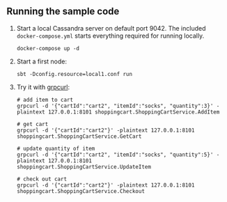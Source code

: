 ## Running the sample code

1. Start a local Cassandra server on default port 9042. The included `docker-compose.yml` starts everything required for running locally.

    ```
    docker-compose up -d
    ```

2. Start a first node:

    ```
    sbt -Dconfig.resource=local1.conf run
    ```

3. Try it with [grpcurl](https://github.com/fullstorydev/grpcurl):

    ```
    # add item to cart
    grpcurl -d '{"cartId":"cart2", "itemId":"socks", "quantity":3}' -plaintext 127.0.0.1:8101 shoppingcart.ShoppingCartService.AddItem
   
    # get cart
    grpcurl -d '{"cartId":"cart2"}' -plaintext 127.0.0.1:8101 shoppingcart.ShoppingCartService.GetCart
   
    # update quantity of item
    grpcurl -d '{"cartId":"cart2", "itemId":"socks", "quantity":5}' -plaintext 127.0.0.1:8101 shoppingcart.ShoppingCartService.UpdateItem
   
    # check out cart
    grpcurl -d '{"cartId":"cart2"}' -plaintext 127.0.0.1:8101 shoppingcart.ShoppingCartService.Checkout
    ```
